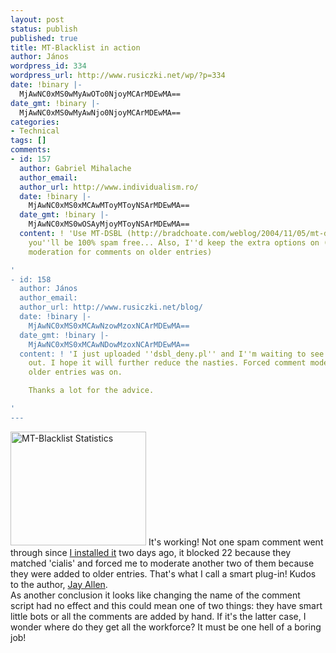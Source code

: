 ```yaml
---
layout: post
status: publish
published: true
title: MT-Blacklist in action
author: János
wordpress_id: 334
wordpress_url: http://www.rusiczki.net/wp/?p=334
date: !binary |-
  MjAwNC0xMS0wMyAwOTo0NjoyMCArMDEwMA==
date_gmt: !binary |-
  MjAwNC0xMS0wMyAwNjo0NjoyMCArMDEwMA==
categories:
- Technical
tags: []
comments:
- id: 157
  author: Gabriel Mihalache
  author_email: 
  author_url: http://www.individualism.ro/
  date: !binary |-
    MjAwNC0xMS0xMCAwMToyMToyNSArMDEwMA==
  date_gmt: !binary |-
    MjAwNC0xMS0wOSAyMjoyMToyNSArMDEwMA==
  content: ! 'Use MT-DSBL (http://bradchoate.com/weblog/2004/11/05/mt-dsbl) too and
    you''ll be 100% spam free... Also, I''d keep the extra options on (like forcing
    moderation for comments on older entries)

'
- id: 158
  author: János
  author_email: 
  author_url: http://www.rusiczki.net/blog/
  date: !binary |-
    MjAwNC0xMS0xMCAwNzowMzoxNCArMDEwMA==
  date_gmt: !binary |-
    MjAwNC0xMS0xMCAwNDowMzoxNCArMDEwMA==
  content: ! 'I just uploaded ''dsbl_deny.pl'' and I''m waiting to see how it works
    out. I hope it will further reduce the nasties. Forced comment moderation for
    older entries was on.

    Thanks a lot for the advice.

'
---
```

<p><img src="http://www.rusiczki.net/blog/blogpics/mt_blacklist_stats.gif" width="217" height="182" alt="MT-Blacklist Statistics" class="postimage" /> It's working! Not one spam comment went through since <a href="http://www.rusiczki.net/blog/archives/2004/11/01/mt_3121_dynamic_pages_and_the_return_of_the_blacklist">I installed it</a> two days ago, it blocked 22 because they matched 'cialis' and forced me to moderate another two of them because they were added to older entries. That's what I call a smart plug-in! Kudos to the author, <a href="http://www.jayallen.org/">Jay Allen</a>.<br />
As another conclusion it looks like changing the name of the comment script had no effect and this could mean one of two things: they have smart little bots or all the comments are added by hand. If it's the latter case, I wonder where do they get all the workforce? It must be one hell of a boring job!</p>

